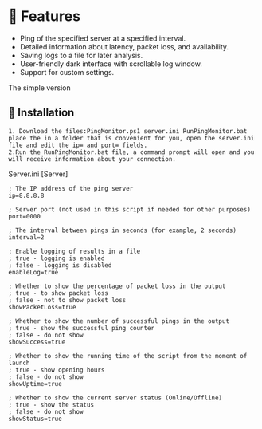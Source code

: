 # 📌 Features
- Ping of the specified server at a specified interval.
- Detailed information about latency, packet loss, and availability.
- Saving logs to a file for later analysis.
- User-friendly dark interface with scrollable log window.
- Support for custom settings.

The simple version
## 🚀 Installation
    1. Download the files:PingMonitor.ps1 server.ini RunPingMonitor.bat place the in a folder that is convenient for you, open the server.ini file and edit the ip= and port= fields.
    2.Run the RunPingMonitor.bat file, a command prompt will open and you will receive information about your connection.

Server.ini
    [Server]
    
    ; The IP address of the ping server
    ip=8.8.8.8
    
    ; Server port (not used in this script if needed for other purposes)
    port=0000
    
    ; The interval between pings in seconds (for example, 2 seconds)
    interval=2
    
    ; Enable logging of results in a file
    ; true - logging is enabled
    ; false - logging is disabled
    enableLog=true
    
    ; Whether to show the percentage of packet loss in the output
    ; true - to show packet loss
    ; false - not to show packet loss
    showPacketLoss=true
    
    ; Whether to show the number of successful pings in the output
    ; true - show the successful ping counter
    ; false - do not show
    showSuccess=true
    
    ; Whether to show the running time of the script from the moment of launch
    ; true - show opening hours
    ; false - do not show
    showUptime=true
    
    ; Whether to show the current server status (Online/Offline)
    ; true - show the status
    ; false - do not show
    showStatus=true







